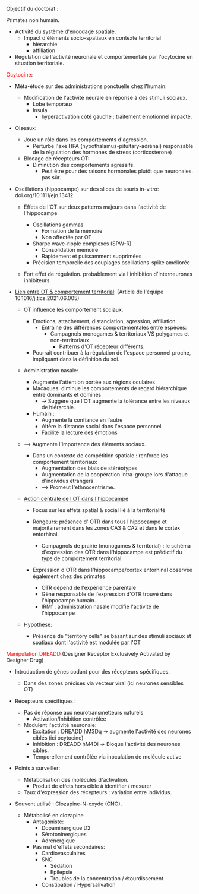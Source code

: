 
Objectif du doctorat :

Primates non humain.
- Activité du système d'encodage spatiale.
	- Impact d'éléments socio-spatiaux en contexte territorial 
		- hiérarchie 
		- affiliation
- Régulation de l'activité neuronale et comportementale par l'ocytocine en situation territoriale.

<font color='red'>Ocytocine</font>:
- Méta-étude sur des administrations ponctuelle chez l'humain:
	- Modification de l'activité neurale en réponse à des stimuli sociaux.
		- Lobe temporaux
		- Insula 
			- hyperactivation côté gauche : traitement émotionnel impacté. 
- Oiseaux:
	- Joue un rôle dans les comportements d'agression.
		- Perturbe l'axe HPA (hypothalamus-pituitary-adrénal) responsable de la régulation des hormones de stress (corticosterone)
	- Blocage de récepteurs OT:
		- Diminution des comportements agressifs.
			- Peut être pour des raisons hormonales plutôt que neuronales. pas sûr. 

- Oscillations (hippocampe) sur des slices de souris in-vitro: doi.org/10.1111/ejn.13412
	- Effets de l'OT sur deux patterns majeurs dans l'activité de l'hippocampe 
		- Oscillations gammas
			- Formation de la mémoire
			- Non affectée par OT 
		- Sharpe wave-ripple complexes (SPW-R)
			- Consolidation mémoire
			- Rapidement et puissamment supprimées
		- Précision temporelle des couplages oscillations-spike améliorée 
	
	- Fort effet de régulation. probablement via l'inhibition d'interneurones inhibiteurs. 

- <u>Lien entre OT & comportement territorial</u>: (Article de l'équipe 10.1016/j.tics.2021.06.005)
	- OT influence les comportement sociaux:
		- Emotions, attachement, distanciation, agression, affiliation 
			- Entraine des différences comportementales entre espèces:
				- Campagnols monogames & territoriaux VS polygames et non-territoriaux 
					- Patterns d'OT récepteur différents.
		- Pourrait contribuer à la régulation de l'espace personnel proche, impliquant dans la définition du soi.
	
	- Administration nasale:
		- Augmente l'attention portée aux régions oculaires 
		- Macaques: diminue les comportements de regard hiérarchique entre dominants et dominés
			- -> Suggère que l'OT augmente la tolérance entre les niveaux de hiérarchie.
		- Humain : 
			- Augmente la confiance en l'autre 
			- Altère la distance social dans l'espace personnel
			- Facilite la lecture des émotions
	- --> Augmente l'importance des éléments sociaux. 
		- Dans un contexte de compétition spatiale : renforce les comportement territoriaux
			- Augmentation des biais de stéréotypes 
			- Augmentation de la coopération intra-groupe lors d'attaque d'individus étrangers
			- --> Promeut l'ethnocentrisme. 


	- <u>Action centrale de l'OT dans l'hippocampe</u> 
		- Focus sur les effets spatial & social lié à la territorialité 
		- Rongeurs: présence d' OTR dans tous l'hippocampe et majoritairement dans les zones CA3 & CA2 et dans le cortex entorhinal. 
			- Campagnols de prairie (monogames & territorial) : le schéma d'expression des OTR dans l'hippocampe est prédictif du type de comportement territorial. 
		
		- Expression d'OTR dans l'hippocampe/cortex entorhinal observée également chez des primates
			- OTR dépend de l'expérience parentale
			- Gène responsable de l'expression d'OTR trouvé dans l'hippocampe humain.
			- IRMf : administration nasale modifie l'activité de l'hippocampe 

	- Hypothèse:
		- Présence de "territory cells" se basant sur des stimuli sociaux et spatiaux dont l'activité est modulée par l'OT


<font color='red'>Manipulation DREADD</font> (Designer Receptor Exclusively Activated by Designer Drug)

- Introduction de gènes codant pour des récepteurs spécifiques.
	- Dans des zones précises via vecteur viral (ici neurones sensibles OT)

- Récepteurs spécifiques :
	- Pas de réponse aux neurotransmetteurs naturels 
		- Activation/Inhibition contrôlée
	- Modulent l'activité neuronale:
		- Excitation : DREADD hM3Dq -> augmente l'activité des neurones ciblés (ici ocytocine)
		- Inhibition : DREADD hM4Di -> Bloque l'activité des neurones ciblés. 
		- Temporellement contrôlée via inoculation de molécule active

- Points à surveiller:
	- Métabolisation des molécules d'activation.
		- Produit de effets hors cible à identifier / mesurer 
	- Taux d'expression des récepteurs : variation entre individus. 

- Souvent utilisé : Clozapine-N-oxyde (CNO).
	- Métabolisé en clozapine
		- Antagoniste:
			- Dopaminergique D2 
			- Sérotoninergiques
			- Adrénergique
		- Pas mal d'effets secondaires:
			- Cardiovasculaires
			- SNC
				- Sédation
				- Epilepsie
				- Troubles de la concentration / étourdissement
			- Constipation / Hypersalivation